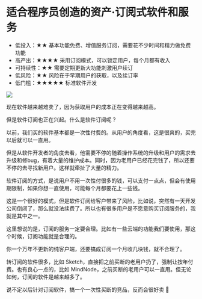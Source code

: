 # 适合程序员创造的资产·订阅式软件和服务

- 低投入：★★ 基本功能免费、增值服务订阅，需要花不少时间和精力做免费功能
- 高产出：★★★★ 采用订阅模式，可以锁定用户，每个月都有收入
- 可持续性：★★ 需要定期更新大功能刺激用户续订
- 低风险：★★ 风险在于早期用户的获取，以及续订率
- 低门槛：★★★★★ 标准软件开发

![](https://theseven.ftqq.com/20200407201150.png)

现在软件越来越难卖了，因为获取用户的成本正在变得越来越高。

但是软件订阅也正在兴起。什么是软件订阅呢？

以前，我们买的软件基本都是一次性付费的。从用户的角度看，这是很爽的，买完以后就可以一直用。

但是从软件开发者的角度去看，他需要不停的随着操作系统的升级和用户的需求去升级和修bug，有着大量的维护成本。同时，因为老用户已经花完钱了，所以还要不停的去寻找新用户。这样就牵扯了大量的精力。

软件订阅的方式，是说用户不用一次性付很多的钱，可以支付一点点，但会有使用期限制，如果你想一直使用，可能每个月都要花上一些钱。

这是一个很好的模式，但是软件订阅给客户带来了风险，比如说，突然有一天开发公司倒闭了，那么就没法续费了。所以也有很多用户是不愿意购买订阅服务的，我就是其中之一。

这里想说的是，订阅的服务一定要合理。比如有一些云端的功能我们要使用，那这个时候，订阅功能就是合理的。

你一个万年不更新的纯客户端，还要搞成订阅一个月收几块钱，就不合理了。

转订阅的软件很多，比如 Sketch，直接把之前买断的老用户扔了，强制让按年付费。也有良心一点的，比如 MindNode，之前买断的老用户可以一直用。但无论如何，订阅的软件是越来越多了。

说不定以后针对订阅软件，搞一个一次性买断的竞品，反而会很好卖 🤣


